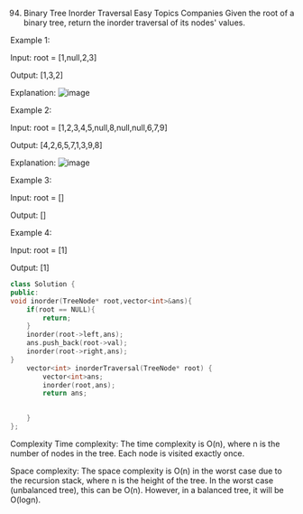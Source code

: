 94. Binary Tree Inorder Traversal
Easy
Topics
Companies
Given the root of a binary tree, return the inorder traversal of its nodes' values.

 

Example 1:

Input: root = [1,null,2,3]

Output: [1,3,2]

Explanation:
![image](https://github.com/user-attachments/assets/9e1679ff-e052-42d0-b73a-0bd0d492a9c3)



Example 2:

Input: root = [1,2,3,4,5,null,8,null,null,6,7,9]

Output: [4,2,6,5,7,1,3,9,8]

Explanation:
![image](https://github.com/user-attachments/assets/06f6b01c-f294-46ef-9d2a-7a695cdf4467)



Example 3:

Input: root = []

Output: []

Example 4:

Input: root = [1]

Output: [1]


```cpp
class Solution {
public:
void inorder(TreeNode* root,vector<int>&ans){
    if(root == NULL){
        return;
    }
    inorder(root->left,ans);
    ans.push_back(root->val);
    inorder(root->right,ans);
}
    vector<int> inorderTraversal(TreeNode* root) {
        vector<int>ans;
        inorder(root,ans);
        return ans;

        
    }
};
```

Complexity
Time complexity:
The time complexity is O(n), where n is the number of nodes in the tree. Each node is visited exactly once.

Space complexity:
The space complexity is O(n) in the worst case due to the recursion stack, where n is the height of the tree. In the worst case (unbalanced tree), this can be O(n). However, in a balanced tree, it will be O(logn).

